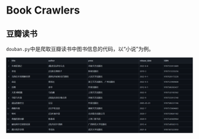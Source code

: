 # Book Crawlers

## 豆瓣读书

`douban.py`中是爬取豆瓣读书中图书信息的代码，以“小说”为例。

![image-20221204140436682](assets/image-20221204140436682.png)